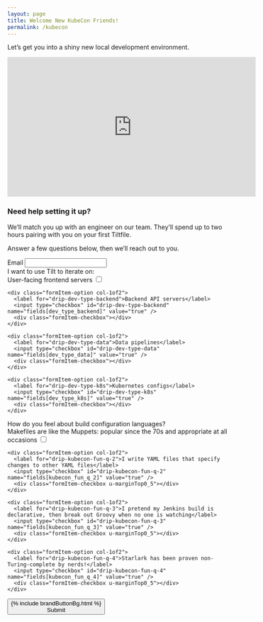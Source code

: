 ```yaml
---
layout: page
title: Welcome New KubeCon Friends!
permalink: /kubecon
---
```


Let’s get you into a shiny new local development environment.

<div class="block u-marginTop1 u-marginBottom2 u-padding16">
  <iframe class="u-boxShadow" width="560" height="315" src="https://www.youtube.com/embed/1fS8K_Kn7yQ" frameborder="0" allow="accelerometer; encrypted-media; gyroscope; picture-in-picture" allowfullscreen></iframe>
</div>

<h3>Need help setting it up?</h3>

We’ll match you up with an engineer on our team. They’ll spend up to two hours pairing with you on your first Tiltfile.

Answer a few questions below, then we’ll reach out to you.

<form action="https://www.getdrip.com/forms/663206372/submissions" method="post" data-drip-embedded-form="663206372">

<div class="formItem u-marginTopUnit">
  <label for="drip-email">Email</label>
  <input type="email" id="drip-email" name="fields[email]" value="" />
</div>

<div class="formItem">
  <div class="formItem-label">I want to use Tilt to iterate on:</div>

  <div class="row">
    <div class="formItem-option col-1of2">
      <label for="drip-dev-type-frontend">User-facing frontend servers</label>
      <input type="checkbox" id="drip-dev-type-frontend" name="fields[dev_type_frontend]" value="true" />
      <div class="formItem-checkbox"></div>
    </div>

    <div class="formItem-option col-1of2">
      <label for="drip-dev-type-backend">Backend API servers</label>
      <input type="checkbox" id="drip-dev-type-backend" name="fields[dev_type_backend]" value="true" />
      <div class="formItem-checkbox"></div>
    </div>

    <div class="formItem-option col-1of2">
      <label for="drip-dev-type-data">Data pipelines</label>
      <input type="checkbox" id="drip-dev-type-data" name="fields[dev_type_data]" value="true" />
      <div class="formItem-checkbox"></div>
    </div>

    <div class="formItem-option col-1of2">
      <label for="drip-dev-type-k8s">Kubernetes configs</label>
      <input type="checkbox" id="drip-dev-type-k8s" name="fields[dev_type_k8s]" value="true" />
      <div class="formItem-checkbox"></div>
    </div>
  </div>
</div>

<div class="formItem">
  <div class="formItem-label">How do you feel about build configuration languages?</div>

  <div class="row">
    <div class="formItem-option col-1of2">
      <label for="drip-kubecon-fun-q-1">Makefiles are like the Muppets: popular since the 70s and appropriate at all occasions</label>
      <input type="checkbox" id="drip-kubecon-fun-q-1" name="fields[kubecon_fun_q_1]" value="true" />
      <div class="formItem-checkbox u-marginTop0_5"></div>
    </div>

    <div class="formItem-option col-1of2">
      <label for="drip-kubecon-fun-q-2">I write YAML files that specify changes to other YAML files</label>
      <input type="checkbox" id="drip-kubecon-fun-q-2" name="fields[kubecon_fun_q_2]" value="true" />
      <div class="formItem-checkbox u-marginTop0_5"></div>
    </div>

    <div class="formItem-option col-1of2">
      <label for="drip-kubecon-fun-q-3">I pretend my Jenkins build is declarative, then break out Groovy when no one is watching</label>
      <input type="checkbox" id="drip-kubecon-fun-q-3" name="fields[kubecon_fun_q_3]" value="true" />
      <div class="formItem-checkbox u-marginTop0_5"></div>
    </div>

    <div class="formItem-option col-1of2">
      <label for="drip-kubecon-fun-q-4">Starlark has been proven non-Turing-complete by nerds!</label>
      <input type="checkbox" id="drip-kubecon-fun-q-4" name="fields[kubecon_fun_q_4]" value="true" />
      <div class="formItem-checkbox u-marginTop0_5"></div>
    </div>
  </div>
</div>

<div style="display: none;" aria-hidden="true">
  <label for="website">Website</label><br />
  <input type="text" id="website" name="website" tabindex="-1" autocomplete="false" value="" />
</div>

<div class="u-marginBottom2_5">
  <button class="brandButton" type="submit" data-drip-attribute="sign-up-button">
    {% include brandButtonBg.html %}
    <div class="buttonLabel brandButton-text">
      Submit
    </div>
  </button>
</div>

</form>
